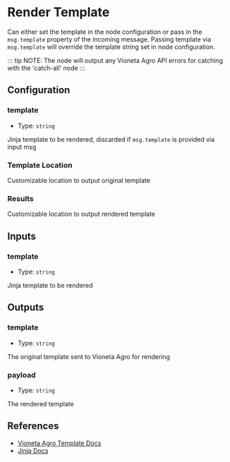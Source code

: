 # Render Template

Can either set the template in the node configuration or pass in the `msg.template` property of the incoming message. Passing template via `msg.template` will override the template string set in node configuration.

::: tip NOTE:
The node will output any Vioneta Agro API errors for catching with the 'catch-all'
node
:::

## Configuration

### template

- Type: `string`

Jinja template to be rendered, discarded if `msg.template` is provided via input msg

### Template Location

Customizable location to output original template

### Results

Customizable location to output rendered template

## Inputs

### template

- Type: `string`

Jinja template to be rendered

## Outputs

### template

- Type: `string`

The original template sent to Vioneta Agro for rendering

### payload

- Type: `string`

The rendered template

## References

- [Vioneta Agro Template Docs](https://vioneta.com/docs/configuration/templating/)
- [Jinja Docs](http://jinja.pocoo.org/docs/dev/templates/)
